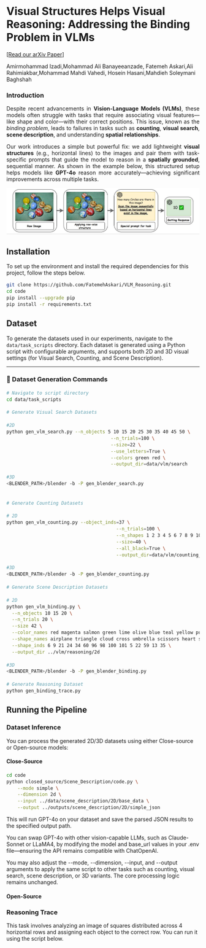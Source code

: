 # Visual Structures Helps Visual Reasoning: Addressing the Binding Problem in VLMs
\[[Read our arXiv Paper](https://arxiv.org/pdf/2506.22146)\] 

Amirmohammad Izadi,Mohammad Ali Banayeeanzade, Fatemeh Askari,Ali Rahimiakbar,Mohammad Mahdi Vahedi, Hosein Hasani,Mahdieh Soleymani Baghshah


### Introduction
<div style="text-align: justify">

Despite recent advancements in **Vision-Language Models (VLMs)**, these models often struggle with tasks that require associating visual features—like shape and color—with their correct positions. This issue, known as the *binding problem*, leads to failures in tasks such as **counting**, **visual search**, **scene description**, and understanding **spatial relationships**.

Our work introduces a simple but powerful fix: we add lightweight **visual structures** (e.g., horizontal lines) to the images and pair them with task-specific prompts that guide the model to reason in a **spatially grounded**, sequential manner. As shown in the example below, this structured setup helps models like **GPT-4o** reason more accurately—achieving significant improvements across multiple tasks.

</div>
<p align="center"> <img src="assets/final_image.jpg" width="800" alt="Visual Structuring Example"> </p>

## Installation

To set up the environment and install the required dependencies for this project, follow the steps below.

```bash
git clone https://github.com/FatemehAskari/VLM_Reasoning.git
cd code
pip install --upgrade pip 
pip install -r requirements.txt
```

## Dataset

To generate the datasets used in our experiments, navigate to the `data/task_scripts` directory. Each dataset is generated using a Python script with configurable arguments, and supports both 2D and 3D visual settings (for Visual Search, Counting, and Scene Description).

---

### 🔧 Dataset Generation Commands

```bash
# Navigate to script directory
cd data/task_scripts

# Generate Visual Search Datasets

#2D
python gen_vlm_search.py --n_objects 5 10 15 20 25 30 35 40 45 50 \
                                      --n_trials=100 \
                                      --size=22 \
                                      --use_letters=True \
                                      --colors green red \
                                      --output_dir=data/vlm/search

#3D
<BLENDER_PATH>/blender -b -P gen_blender_search.py


# Generate Counting Datasets

# 2D
python gen_vlm_counting.py --object_inds=37 \
                                        --n_trials=100 \
                                        --n_shapes 1 2 3 4 5 6 7 8 9 10 11 12 13 14 15 16 17 18 19 20 \
                                        --size=40 \
                                        --all_black=True \
                                        --output_dir=data/vlm/counting_black

#3D
<BLENDER_PATH>/blender -b -P gen_blender_counting.py

# Generate Scene Description Datasets

# 2D
python gen_vlm_binding.py \
  --n_objects 10 15 20 \
  --n_trials 20 \
  --size 42 \
  --color_names red magenta salmon green lime olive blue teal yellow purple brown gray black cyan orange \
  --shape_names airplane triangle cloud cross umbrella scissors heart star circle square infinity up-arrow pentagon left-arrow flag \
  --shape_inds 6 9 21 24 34 60 96 98 100 101 5 22 59 13 35 \
  --output_dir ../vlm/reasoning/2d

#3D
<BLENDER_PATH>/blender -b -P gen_blender_binding.py

# Generate Reasoning Dataset
python gen_binding_trace.py

```

## Running the Pipeline

### Dataset Inference
You can process the generated 2D/3D datasets using either Close-source or Open-source models: 

####  Close-Source

```bash
cd code 
python closed_source/Scene_Description/code.py \
    --mode simple \
    --dimension 2d \
    --input ../data/scene_description/2D/base_data \
    --output ../outputs/scene_description/2D/simple_json
```
This will run GPT-4o on your dataset and save the parsed JSON results to the specified output path.

You can swap GPT-4o with other vision-capable LLMs, such as Claude-Sonnet or LLaMA4, by modifying the model and base_url values in your .env file—ensuring the API remains compatible with ChatOpenAI.

You may also adjust the --mode, --dimension, --input, and --output arguments to apply the same script to other tasks such as counting, visual search, scene description, or 3D variants. The core processing logic remains unchanged.

####  Open-Source

### Reasoning Trace 

This task involves analyzing an image of squares distributed across 4 horizontal rows and assigning each object to the correct row. You can run it using the script below.






